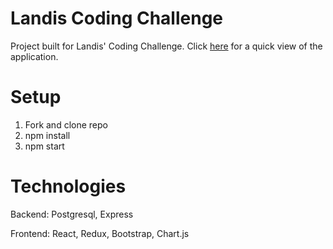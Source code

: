 # Landis Coding Challenge

Project built for Landis' Coding Challenge. Click [here](https://imgur.com/a/Q34MfCf) for a quick view of the application. 

# Setup
1. Fork and clone repo
2. npm install
3. npm start

# Technologies

Backend: Postgresql, Express

Frontend: React, Redux, Bootstrap, Chart.js

